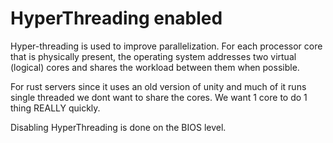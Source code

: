 # HyperThreading enabled

Hyper-threading is used to improve parallelization. For each processor core that is physically present, the operating system addresses two virtual (logical) cores and shares the workload between them when possible.

For rust servers since it uses an old version of unity and much of it runs single threaded we dont want to share the cores. We want 1 core to do 1 thing REALLY quickly. 

Disabling HyperThreading is done on the BIOS level. 